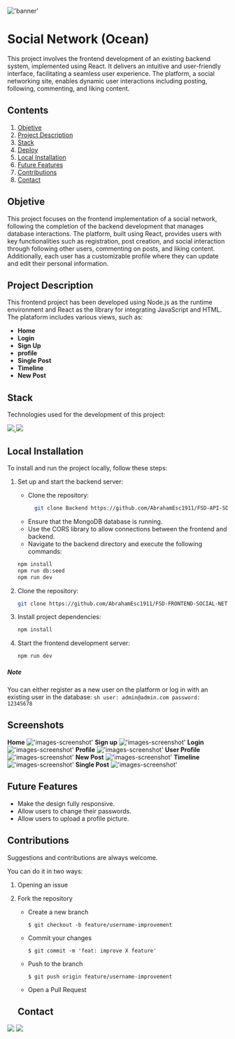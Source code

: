 !['banner'](./images/oc%20social%20network.svg)

# Social Network (Ocean)
This project involves the frontend development of an existing backend system, implemented using React. It delivers an intuitive and user-friendly interface, facilitating a seamless user experience. The platform, a social networking site, enables dynamic user interactions including posting, following, commenting, and liking content.

## Contents
  <ol>
    <li><a href="#Objective">Objetive</a></li>
    <li><a href="#project-description">Project Description</a></li>
    <li><a href="#stack">Stack</a></li>
    <li><a href="#deploy">Deploy</a></li>
    <li><a href="#local-installation">Local Installation</a></li>
    <li><a href="#future-features">Future Features</a></li>
    <li><a href="#contributions">Contributions</a></li>
    <li><a href="#contact ">Contact</a></li>
  </ol>

  ## Objetive
This project focuses on the frontend implementation of a social network, following the completion of the backend development that manages database interactions. The platform, built using React, provides users with key functionalities such as registration, post creation, and social interaction through following other users, commenting on posts, and liking content. Additionally, each user has a customizable profile where they can update and edit their personal information.

## Project Description

This frontend project has been developed using Node.js as the runtime environment and React as the library for integrating JavaScript and HTML. The plataform includes various views, such as:

- **Home**
- **Login**
- **Sign Up**
- **profile**
- **Single Post**
- **Timeline**
- **New Post**

## Stack
Technologies used for the development of this project: 

<a href="https://www.reactjs.com/">
    <img src= "https://img.shields.io/badge/React-20232A?style=for-the-badge&logo=react&logoColor=61DAFB"/>
</a>
<a href="https://developer.mozilla.org/es/docs/Web/JavaScript">
    <img src= "https://img.shields.io/badge/javascipt-EFD81D?style=for-the-badge&logo=javascript&logoColor=black"/>
</a>

## Local Installation

To install and run the project locally, follow these steps:

1. Set up and start the backend server:
    - Clone the repository:
      ```sh
        git clone Backend https://github.com/AbrahamEsc1911/FSD-API-SOCIAL-NETWORK.git
    - Ensure that the MongoDB database is running.
    - Use the CORS library to allow connections between the frontend and backend.
    - Navigate to the backend directory and execute the following commands:
    ```sh
    npm install
    npm run db:seed
    npm run dev
    ```

2. Clone the repository:
    ```sh
    git clone https://github.com/AbrahamEsc1911/FSD-FRONTEND-SOCIAL-NETWORK.git
    ```

3. Install project dependencies:
    ```sh
    npm install
    ```

4. Start the frontend development server:
    ```sh
    npm run dev
    ```

##### Note
You can either register as a new user on the platform or log in with an existing user in the database:
    ```sh
    user: admin@admin.com
    password: 12345678
    ```


## Screenshots

**Home**
!['images-screenshot'](./images/sc1.png)
**Sign up**
!['images-screenshot'](./images/sc2.png)
**Login**
!['images-screenshot'](./images/sc3.png)
**Profile**
!['images-screenshot'](./images/sc4.png)
**User Profile**
!['images-screenshot'](./images/sc5.png)
**New Post**
!['images-screenshot'](./images/sc6.png)
**Timeline**
!['images-screenshot'](./images/sc7.png)
**Single Post**
!['images-screenshot'](./images/sc8.png)

## Future Features

- Make the design fully responsive.
- Allow users to change their passwords.
- Allow users to upload a profile picture.

## Contributions
Suggestions and contributions are always welcome.

You can do it in two ways:

1. Opening an issue
2. Fork the repository
    - Create a new branch
        ```
        $ git checkout -b feature/username-improvement
        ```
    - Commit your changes
        ```
        $ git commit -m 'feat: improve X feature'
        ```
    - Push to the branch
        ```
        $ git push origin feature/username-improvement
        ```
    - Open a Pull Request

    ## Contact 
<a href = "mailto:abrancho1908@gmail.com"><img src="https://img.shields.io/badge/Gmail-C6362C?style=for-the-badge&logo=gmail&logoColor=white" target="_blank"></a>
<a href="https://www.linkedin.com/in/abraham-escobar-angola-237a20224/" target="_blank"><img src="https://img.shields.io/badge/-LinkedIn-%230077B5?style=for-the-badge&logo=linkedin&logoColor=white" target="_blank"></a> 
</p>